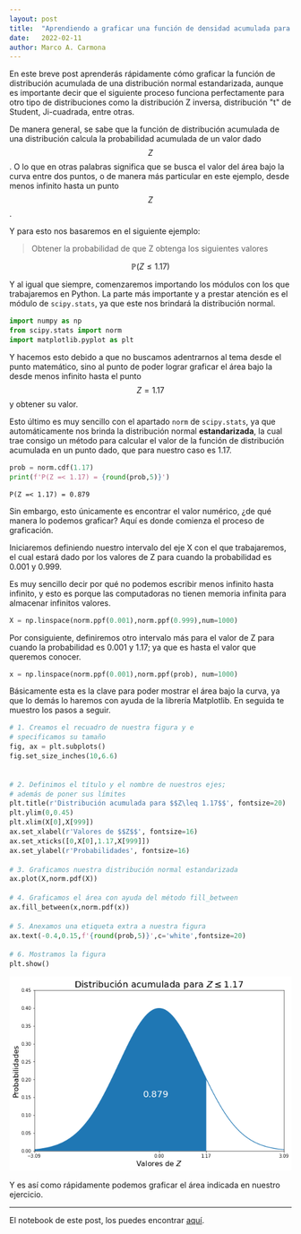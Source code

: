 ```yaml
---
layout: post
title:  "Aprendiendo a graficar una función de densidad acumulada para una región dada, con Python"
date:   2022-02-11
author: Marco A. Carmona
---
```


En este breve post aprenderás rápidamente cómo graficar la función de distribución acumulada de una distribución normal estandarizada, aunque es importante decir que el siguiente proceso funciona perfectamente para otro tipo de distribuciones como la distribución Z inversa, distribución "t" de Student, Ji-cuadrada, entre otras. 

De manera general, se sabe que la función de distribución acumulada de una distribución calcula la probabilidad acumulada de un valor dado $$Z$$. O lo que en otras palabras significa que se busca el valor del área bajo la curva entre dos puntos, o de manera más particular en este ejemplo, desde menos infinito hasta un punto $$Z$$. 

Y para esto nos basaremos en el siguiente ejemplo:

> Obtener la probabilidad de que Z obtenga los siguientes valores

$$
\mathbb{P}(Z \leq 1.17)
$$

Y al igual que siempre, comenzaremos importando los módulos con los que trabajaremos en Python. La parte más importante y a prestar atención es el módulo de `scipy.stats`, ya que este nos brindará la distribución normal.


```python
import numpy as np
from scipy.stats import norm
import matplotlib.pyplot as plt
```

Y hacemos esto debido a que no buscamos adentrarnos al tema desde el punto matemático, sino al punto de poder lograr graficar el área bajo la desde menos infinito hasta el punto $$Z=1.17$$ y obtener su valor. 

Esto último es muy sencillo con el apartado `norm` de `scipy.stats`, ya que automáticamente nos brinda la distribución normal **estandarizada**, la cual trae consigo un método para calcular el valor de la función de distribución acumulada en un punto dado, que para nuestro caso es 1.17. 


```python
prob = norm.cdf(1.17)
print(f'P(Z =< 1.17) = {round(prob,5)}')
```

    P(Z =< 1.17) = 0.879


Sin embargo, esto únicamente es encontrar el valor numérico, ¿de qué manera lo podemos graficar? Aquí es donde comienza el proceso de graficación. 

Iniciaremos definiendo nuestro intervalo del eje X con el que trabajaremos, el cual estará dado por los valores de Z para cuando la probabilidad es 0.001 y 0.999. 

Es muy sencillo decir por qué no podemos escribir menos infinito hasta infinito, y esto es porque las computadoras no tienen memoria infinita para almacenar infinitos valores. 


```python
X = np.linspace(norm.ppf(0.001),norm.ppf(0.999),num=1000)
```

Por consiguiente, definiremos otro intervalo más para el valor de Z para cuando la probabilidad es 0.001 y 1.17; ya que es hasta el valor que queremos conocer. 


```python
x = np.linspace(norm.ppf(0.001),norm.ppf(prob), num=1000)
```

Básicamente esta es la clave para poder mostrar el área bajo la curva, ya que lo demás lo haremos con ayuda de la librería Matplotlib. En seguida te muestro los pasos a seguir. 


```python
# 1. Creamos el recuadro de nuestra figura y e
# specificamos su tamaño
fig, ax = plt.subplots()
fig.set_size_inches(10,6.6)


# 2. Definimos el título y el nombre de nuestros ejes;
# además de poner sus límites
plt.title(r'Distribución acumulada para $$Z\leq 1.17$$', fontsize=20)
plt.ylim(0,0.45)
plt.xlim(X[0],X[999])
ax.set_xlabel(r'Valores de $$Z$$', fontsize=16)
ax.set_xticks([0,X[0],1.17,X[999]])
ax.set_ylabel(r'Probabilidades', fontsize=16)

# 3. Graficamos nuestra distribución normal estandarizada
ax.plot(X,norm.pdf(X))

# 4. Graficamos el área con ayuda del método fill_between
ax.fill_between(x,norm.pdf(x))

# 5. Anexamos una etiqueta extra a nuestra figura
ax.text(-0.4,0.15,f'{round(prob,5)}',c='white',fontsize=20)

# 6. Mostramos la figura
plt.show()
```


    
![png](/assets/images/posts/output_9_2.png)
    


Y es así como rápidamente podemos graficar el área indicada en nuestro ejercicio.

---
    
El notebook de este post, los puedes encontrar [aquí](https://colab.research.google.com/drive/1KsHC4T4i_PP1w3U15Vq-e-dSyd-pbNLB?usp=sharing).